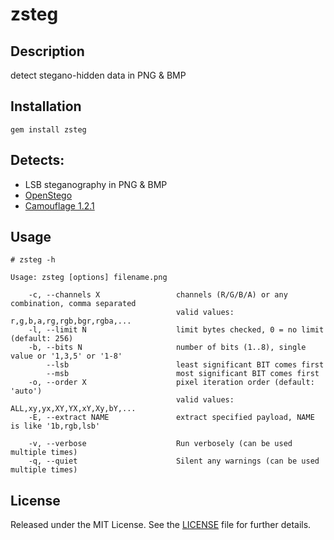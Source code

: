 zsteg
======


Description
-----------
detect stegano-hidden data in PNG & BMP


Installation
------------
    gem install zsteg


Detects:
--------
 * LSB steganography in PNG & BMP
 * [OpenStego](http://openstego.sourceforge.net/)
 * [Camouflage 1.2.1](http://camouflage.unfiction.com/)


Usage
-----

    # zsteg -h

    Usage: zsteg [options] filename.png
    
        -c, --channels X                 channels (R/G/B/A) or any combination, comma separated
                                         valid values: r,g,b,a,rg,rgb,bgr,rgba,...
        -l, --limit N                    limit bytes checked, 0 = no limit (default: 256)
        -b, --bits N                     number of bits (1..8), single value or '1,3,5' or '1-8'
            --lsb                        least significant BIT comes first
            --msb                        most significant BIT comes first
        -o, --order X                    pixel iteration order (default: 'auto')
                                         valid values: ALL,xy,yx,XY,YX,xY,Xy,bY,...
        -E, --extract NAME               extract specified payload, NAME is like '1b,rgb,lsb'
    
        -v, --verbose                    Run verbosely (can be used multiple times)
        -q, --quiet                      Silent any warnings (can be used multiple times)


License
-------
Released under the MIT License.  See the [LICENSE](https://github.com/zed-0xff/zsteg/blob/master/LICENSE.txt) file for further details.
